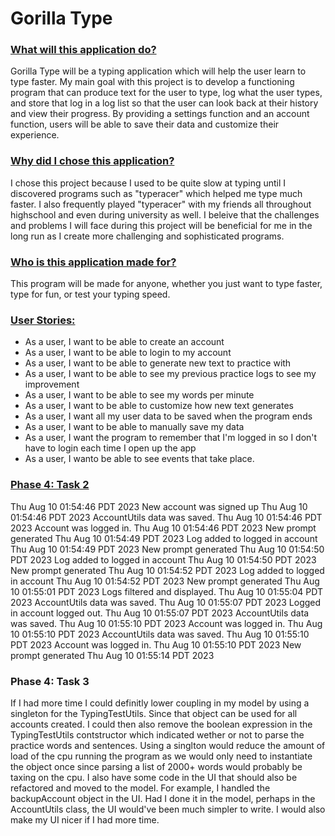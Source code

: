 # Gorilla Type

### <ins>What will this application do?<ins>
Gorilla Type will be a typing application which will help the user learn to type faster. My main goal with this project
is to develop a functioning program that can produce text for the user to type, log what the user types, and store that
log in a log list so that the user can look back at their history and view their progress. By providing a settings
function and an account function, users will be able to save their data and customize their experience.

### <ins>Why did I chose this application?<ins>
I chose this project because I used to be quite slow at typing until I discovered programs such as "typeracer" which 
helped me type much faster. I also frequently played "typeracer" with my friends all throughout
highschool and even during university as well. I beleive that the challenges and problems I will face during this
project will be beneficial for me in the long run as I create more challenging and sophisticated programs.

### <ins>Who is this application made for?<ins>
This program will be made for anyone, whether you just want to type faster, type for fun, or test your typing speed.

### <ins>User Stories:<ins>
- As a user, I want to be able to create an account
- As a user, I want to be able to login to my account
- As a user, I want to be able to generate new text to practice with
- As a user, I want to be able to see my previous practice logs to see my improvement
- As a user, I want to be able to see my words per minute
- As a user, I want to be able to customize how new text generates
- As a user, I want all my user data to be saved when the program ends
- As a user, I want to be able to manually save my data
- As a user, I want the program to remember that I'm logged in so I don't have to login each time I open up the app
- As a user, I wanto be able to see events that take place.

### <ins>Phase 4: Task 2<ins>
Thu Aug 10 01:54:46 PDT 2023
New account was signed up
Thu Aug 10 01:54:46 PDT 2023
AccountUtils data was saved.
Thu Aug 10 01:54:46 PDT 2023
Account was logged in.
Thu Aug 10 01:54:46 PDT 2023
New prompt generated
Thu Aug 10 01:54:49 PDT 2023
Log added to logged in account
Thu Aug 10 01:54:49 PDT 2023
New prompt generated
Thu Aug 10 01:54:50 PDT 2023
Log added to logged in account
Thu Aug 10 01:54:50 PDT 2023
New prompt generated
Thu Aug 10 01:54:52 PDT 2023
Log added to logged in account
Thu Aug 10 01:54:52 PDT 2023
New prompt generated
Thu Aug 10 01:55:01 PDT 2023
Logs filtered and displayed.
Thu Aug 10 01:55:04 PDT 2023
AccountUtils data was saved.
Thu Aug 10 01:55:07 PDT 2023
Logged in account logged out.
Thu Aug 10 01:55:07 PDT 2023
AccountUtils data was saved.
Thu Aug 10 01:55:10 PDT 2023
Account was logged in.
Thu Aug 10 01:55:10 PDT 2023
AccountUtils data was saved.
Thu Aug 10 01:55:10 PDT 2023
Account was logged in.
Thu Aug 10 01:55:10 PDT 2023
New prompt generated
Thu Aug 10 01:55:14 PDT 2023

### Phase 4: Task 3
If I had more time I could definitly lower coupling in my model by using a singleton for the TypingTestUtils.
Since that object can be used for all accounts created. I could then also remove the boolean expression in the
TypingTestUtils contstructor which indicated wether or not to parse the practice words and sentences. Using a singlton
would reduce the amount of load of the cpu running the program as we would only need to instantiate the object once
since parsing a list of 2000+ words would probably be taxing on the cpu. I also have some code in the UI that should
also be refactored and moved to the model. For example, I handled the backupAccount object in the UI. Had I done it in
the model, perhaps in the AccountUtils class, the UI would've been much simpler to write. I would also make my UI nicer
if I had more time.